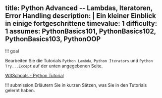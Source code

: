 title: Python Advanced -- Lambdas, Iteratoren, Error Handling
description: |
  Ein kleiner Einblick in einige fortgeschrittene 
timevalue: 1
difficulty: 1
assumes: PythonBasics101, PythonBasics102, PythonBasics103, PythonOOP
---
!!! goal
    

Bearbeiten Sie die Tutorials `Python Lambda`, `Python Iterators` und `Python Try...Except` auf 
der unten angegebenen Seite.

[W3Schools - Python Tutorial](https://www.w3schools.com/python/default.asp)


!!! submission
    Erläutern Sie in kurzen Sätzen, was Sie in den Tutorials gelernt haben.